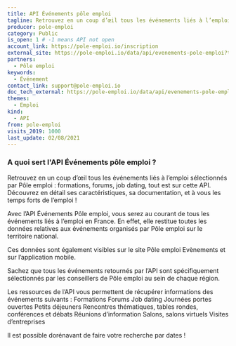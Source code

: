 ```yaml
---
title: API Événements pôle emploi
tagline: Retrouvez en un coup d’œil tous les événements liés à l’emploi sélectionnés par Pôle emploi (formations, forums, job dating, tout est sur cette API)
producer: pole-emploi
category: Public
is_open: 1 # -1 means API not open
account_link: https://pole-emploi.io/inscription
external_site: https://pole-emploi.io/data/api/evenements-pole-emploi?tabgroup-api=documentation&doc-section=api-doc-section-caracteristiques
partners:
  - Pôle emploi
keywords:
  - Événement
contact_link: support@pole-emploi.io
doc_tech_external: https://pole-emploi.io/data/api/evenements-pole-emploi?tabgroup-api=documentation&doc-section=api-doc-section-caracteristiques
themes:
  - Emploi
kind:
  - API
from: pole-emploi
visits_2019: 1000
last_update: 02/08/2021
---
```


### A quoi sert l'API Événements pôle emploi ?

Retrouvez en un coup d’œil tous les événements liés à l’emploi sélectionnés par Pôle emploi : formations, forums, job dating, tout est sur cette API. Découvrez en détail ses caractéristiques, sa documentation, et à vous les temps forts de l’emploi !

Avec l’API Événements Pôle emploi, vous serez au courant de tous les événements liés à l’emploi en France.
En effet, elle restitue toutes les données relatives aux événements organisés par Pôle emploi sur le territoire national.

Ces données sont également visibles sur le site Pôle emploi Evènements et sur l’application mobile.

Sachez que tous les événements retournés par l’API sont spécifiquement sélectionnés par les conseillers de Pôle emploi au sein de chaque région.

Les ressources de l’API vous permettent de récupérer informations des événements suivants : Formations Forums Job dating Journées portes ouvertes Petits déjeuners Rencontres thématiques, tables rondes, conférences et débats Réunions d’information Salons, salons virtuels Visites d’entreprises

Il est possible dorénavant de faire votre recherche par dates !

